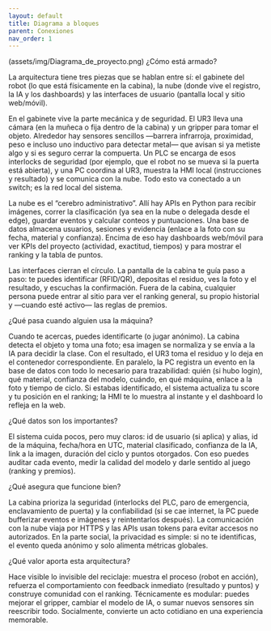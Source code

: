 ```yaml
---
layout: default
title: Diagrama a bloques
parent: Conexiones
nav_order: 1
---
```



(assets/img/Diagrama_de_proyecto.png)
¿Cómo está armado?

La arquitectura tiene tres piezas que se hablan entre sí: el gabinete del robot (lo que está físicamente en la cabina), la nube (donde vive el registro, la IA y los dashboards) y las interfaces de usuario (pantalla local y sitio web/móvil).

En el gabinete vive la parte mecánica y de seguridad. El UR3 lleva una cámara (en la muñeca o fija dentro de la cabina) y un gripper para tomar el objeto. Alrededor hay sensores sencillos —barrera infrarroja, proximidad, peso e incluso uno inductivo para detectar metal— que avisan si ya metiste algo y si es seguro cerrar la compuerta. Un PLC se encarga de esos interlocks de seguridad (por ejemplo, que el robot no se mueva si la puerta está abierta), y una PC coordina al UR3, muestra la HMI local (instrucciones y resultado) y se comunica con la nube. Todo esto va conectado a un switch; es la red local del sistema.

La nube es el “cerebro administrativo”. Allí hay APIs en Python para recibir imágenes, correr la clasificación (ya sea en la nube o delegada desde el edge), guardar eventos y calcular conteos y puntuaciones. Una base de datos almacena usuarios, sesiones y evidencia (enlace a la foto con su fecha, material y confianza). Encima de eso hay dashboards web/móvil para ver KPIs del proyecto (actividad, exactitud, tiempos) y para mostrar el ranking y la tabla de puntos.

Las interfaces cierran el círculo. La pantalla de la cabina te guía paso a paso: te puedes identificar (RFID/QR), depositas el residuo, ves la foto y el resultado, y escuchas la confirmación. Fuera de la cabina, cualquier persona puede entrar al sitio para ver el ranking general, su propio historial y —cuando esté activo— las reglas de premios.

¿Qué pasa cuando alguien usa la máquina?

Cuando te acercas, puedes identificarte (o jugar anónimo). La cabina detecta el objeto y toma una foto; esa imagen se normaliza y se envía a la IA para decidir la clase. Con el resultado, el UR3 toma el residuo y lo deja en el contenedor correspondiente. En paralelo, la PC registra un evento en la base de datos con todo lo necesario para trazabilidad: quién (si hubo login), qué material, confianza del modelo, cuándo, en qué máquina, enlace a la foto y tiempo de ciclo. Si estabas identificado, el sistema actualiza tu score y tu posición en el ranking; la HMI te lo muestra al instante y el dashboard lo refleja en la web.

¿Qué datos son los importantes?

El sistema cuida pocos, pero muy claros: id de usuario (si aplica) y alias, id de la máquina, fecha/hora en UTC, material clasificado, confianza de la IA, link a la imagen, duración del ciclo y puntos otorgados. Con eso puedes auditar cada evento, medir la calidad del modelo y darle sentido al juego (ranking y premios).

¿Qué asegura que funcione bien?

La cabina prioriza la seguridad (interlocks del PLC, paro de emergencia, enclavamiento de puerta) y la confiabilidad (si se cae internet, la PC puede bufferizar eventos e imágenes y reintentarlos después). La comunicación con la nube viaja por HTTPS y las APIs usan tokens para evitar accesos no autorizados. En la parte social, la privacidad es simple: si no te identificas, el evento queda anónimo y solo alimenta métricas globales.

¿Qué valor aporta esta arquitectura?

Hace visible lo invisible del reciclaje: muestra el proceso (robot en acción), refuerza el comportamiento con feedback inmediato (resultado y puntos) y construye comunidad con el ranking. Técnicamente es modular: puedes mejorar el gripper, cambiar el modelo de IA, o sumar nuevos sensores sin reescribir todo. Socialmente, convierte un acto cotidiano en una experiencia memorable.
